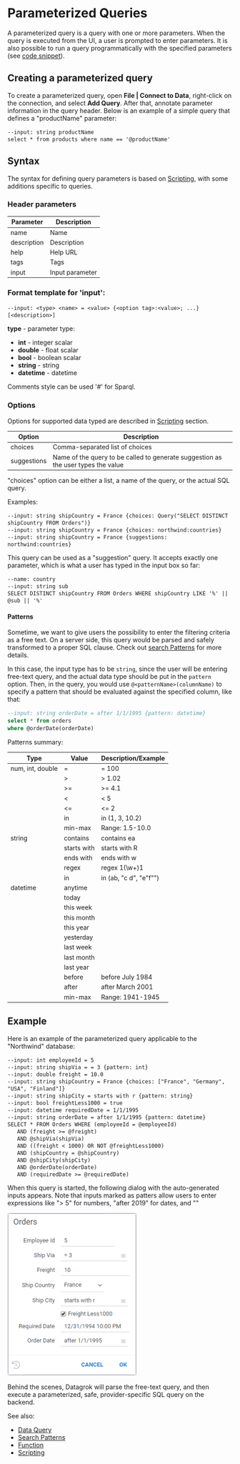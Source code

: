 <!-- TITLE: Parameterized Queries -->
<!-- SUBTITLE: -->

# Parameterized Queries

A parameterized query is a query with one or more parameters. When the query is
executed from the UI, a user is prompted to enter parameters. It is also possible
to run a query programmatically with the specified parameters 
(see [code snippet](https://public.datagrok.ai/js/samples/data-access/parameterized-query)). 

## Creating a parameterized query

To create a parameterized query, open **File | Connect to Data**, right-click
on the connection, and select **Add Query**. After that, annotate parameter 
information in the query header. Below is an example of a simple query that
defines a "productName" parameter:

```$sql
--input: string productName
select * from products where name == '@productName'
```

## Syntax

The syntax for defining query parameters is based on [Scripting](../develop/scripting.md), 
with some additions specific to queries.

### Header parameters

| Parameter   | Description                        |
|-------------|------------------------------------|
| name        | Name                               |
| description | Description                        |
| help        | Help URL                           |
| tags        | Tags                               |
| input       | Input parameter                    |

### Format template for 'input':

```
--input: <type> <name> = <value> {<option tag>:<value>; ...} [<description>]  
```

**type** - parameter type:

*   **int** \- integer scalar
*   **double** \- float scalar
*   **bool** \- boolean scalar
*   **string** \- string
*   **datetime** \- datetime

Comments style can be used '#' for Sparql.

### Options

Options for supported data typed are described in [Scripting](../develop/scripting.md) section. 

| Option      | Description                              |
|-------------|------------------------------------------|
| choices     | Comma-separated list of choices  |
| suggestions | Name of the query to be called to generate suggestion as the user types the value  |     

"choices" option can be either a list, a name of the query, or the actual SQL query.

Examples:
```
--input: string shipCountry = France {choices: Query("SELECT DISTINCT shipCountry FROM Orders")}
--input: string shipCountry = France {choices: northwind:countries}
--input: string shipCountry = France {suggestions: northwind:countries}
```

This query can be used as a "suggestion" query. It accepts exactly one parameter,
which is what a user has typed in the input box so far:
```
--name: country
--input: string sub
SELECT DISTINCT shipCountry FROM Orders WHERE shipCountry LIKE '%' || @sub || '%'
```

#### Patterns

Sometime, we want to give users the possibility to enter the filtering criteria as 
a free text. On a server side, this query would be parsed and safely transformed to a proper
SQL clause. Check out [search Patterns](../explore/data-search-patterns.md) for more details.

In this case, the input type has to be `string`, since the user will be entering 
free-text query, and the actual data type should be put in the `pattern` option. Then,
in the query, you would use `@<patternName>(columnName)` to specify a pattern that should
be evaluated against the specified column, like that:

```sql
--input: string orderDate = after 1/1/1995 {pattern: datetime}
select * from orders
where @orderDate(orderDate)
```

Patterns summary:

| Type             | Value       | Description/Example      |
|------------------|-------------|--------------------------| 
| num, int, double | =           | = 100                    |
|                  | >           | > 1.02                   |
|                  | >=          | >= 4.1                   |
|                  | <           | < 5                      |
|                  | <=          | <= 2                     |
|                  | in          | in (1, 3, 10.2)          |
|                  | min-max     | Range: 1.5-10.0          |
| string           | contains    | contains ea              |
|                  | starts with | starts with R            |
|                  | ends with   | ends with w              |
|                  | regex       | regex 1(\w+)1            |
|                  | in          | in (ab, "c d", "e\"f\"") |
| datetime         | anytime     |                          |
|                  | today       |                          |
|                  | this week   |                          |
|                  | this month  |                          |
|                  | this year   |                          |
|                  | yesterday   |                          |
|                  | last week   |                          |
|                  | last month  |                          |
|                  | last year   |                          |
|                  | before      | before July 1984         |
|                  | after       | after March 2001         |
|                  | min-max     | Range: 1941-1945         |


## Example

Here is an example of the parameterized query applicable to the "Northwind" database: 

```$sql
--input: int employeeId = 5
--input: string shipVia = = 3 {pattern: int}
--input: double freight = 10.0
--input: string shipCountry = France {choices: ["France", "Germany", "USA", "Finland"]}
--input: string shipCity = starts with r {pattern: string}
--input: bool freightLess1000 = true
--input: datetime requiredDate = 1/1/1995
--input: string orderDate = after 1/1/1995 {pattern: datetime}
SELECT * FROM Orders WHERE (employeeId = @employeeId)
   AND (freight >= @freight)
   AND @shipVia(shipVia)
   AND ((freight < 1000) OR NOT @freightLess1000)
   AND (shipCountry = @shipCountry)
   AND @shipCity(shipCity)
   AND @orderDate(orderDate)
   AND (requiredDate >= @requiredDate)
```

When this query is started, the following dialog with the auto-generated inputs appears.
Note that inputs marked as patters allow users to enter expressions like "> 5" for numbers,
"after 2019" for dates, and ""

![](parameterized-queries.png)

Behind the scenes, Datagrok will parse the free-text query, and then execute a parameterized, safe, 
provider-specific SQL query on the backend.

See also:

  * [Data Query](data-query.md)
  * [Search Patterns](../explore/data-search-patterns.md)
  * [Function](../function.md)
  * [Scripting](../develop/scripting.md)
